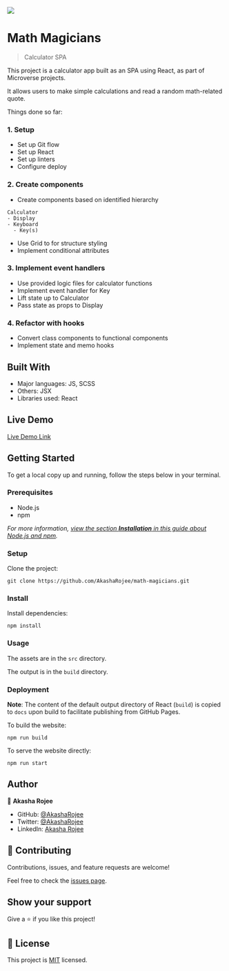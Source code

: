 ![](https://img.shields.io/badge/Microverse-blueviolet)

# Math Magicians

> Calculator SPA

<!-- ![screenshot](screenshot-mobile.png) -->

This project is a calculator app built as an SPA using React, as part of Microverse projects.

It allows users to make simple calculations and read a random math-related quote.

Things done so far:

### 1. Setup

- Set up Git flow
- Set up React
- Set up linters
- Configure deploy

### 2. Create components

- Create components based on identified hierarchy

```
Calculator
- Display
- Keyboard
  - Key(s)
```

- Use Grid to for structure styling
- Implement conditional attributes

### 3. Implement event handlers

- Use provided logic files for calculator functions
- Implement event handler for Key
- Lift state up to Calculator
- Pass state as props to Display

### 4. Refactor with hooks

- Convert class components to functional components
- Implement state and memo hooks

## Built With

- Major languages: JS, SCSS
- Others: JSX
- Libraries used: React

## Live Demo

[Live Demo Link](https://AkashaRojee.github.io/math-magicians)

## Getting Started

To get a local copy up and running, follow the steps below in your terminal.

### Prerequisites

- Node.js
- npm

_For more information, <a href="https://www.akasharojee.codes/2021/06/20/intro-to-nodejs-and-npm.html" target="_blank">view the section **Installation** in this guide about Node.js and npm</a>._

### Setup

Clone the project:

```
git clone https://github.com/AkashaRojee/math-magicians.git
```

### Install

Install dependencies:

```
npm install
```

### Usage

The assets are in the `src` directory.

The output is in the `build` directory.

### Deployment

**Note**: The content of the default output directory of React (`build`) is copied to `docs` upon build to facilitate publishing from GitHub Pages.

To build the website:

```
npm run build
```

To serve the website directly:

```
npm run start
```

## Author

👤 **Akasha Rojee**

- GitHub: [@AkashaRojee](https://github.com/AkashaRojee)
- Twitter: [@AkashaRojee](https://twitter.com/AkashaRojee)
- LinkedIn: [Akasha Rojee](https://linkedin.com/in/AkashaRojee)

## 🤝 Contributing

Contributions, issues, and feature requests are welcome!

Feel free to check the [issues page](../../../issues/).

## Show your support

Give a ⭐️ if you like this project!

## 📝 License

This project is [MIT](./MIT.md) licensed.